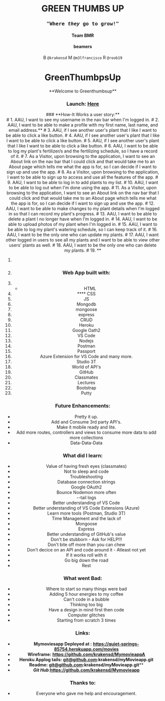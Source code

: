 <center><h1>GREEN THUMBS UP</h1>
<center><h3><samp>"Where <em>they</em> go to <strong>grow!"</strong></samp></h3>



<center><h4>Team BMR</h4>
<center><h4>beamers</h5>

B `@krakensd`
M `@m3lfrancisco`
R `@roob19`




# <center>**GreenThumbpsUp**</center>

<center>**Welcome to Greenthumbsup**</center>

### <center>Launch: [**Here**](https://greenthumbsup.herokuapp.com//)</center>

<center>### **How-It Works a user story:**</center>
# 1. AAU, I want to see my username in the nav bar when I'm logged in.
# 2. AAU, I want to be able to make a profile with my first name, last name, and email address.**
# 3.  AAU, if I see another user's plant that I like I want to be able to click a like button.
# 4.  AAU, if I see another user's plant that I like I want to be able to click a like button.
# 5. AAU, if I see another user's plant that I like I want to be able to click a like button.
# 6. AAU, I want to be able to log my plant's fertilizer/s and the fertilizing schedule, so I have a record of it.
# 7. As a Visitor, upon browsing to the application, I want to see an About link on the nav bar that I could click and that would take me to an About page which tells me what the app is for, so I can decide if I want to sign up and use the app.  
# 8. As a Visitor, upon browsing to the application, I want to be able to sign up to access and use all the features of the app.
# 9. AAU, I want to be able to log in to add plants to my list.
# 10. AAU, I want to be able to log out when I'm done using the app.
# 11. As a Visitor, upon browsing to the application, I want to see an About link on the nav bar that I could click and that would take me to an About page which tells me what the app is for, so I can decide if I want to sign up and use the app.  
# 12. AAU, I want to be able to make changes to my plant details when I'm logged in so that I can record my plant's progress.
# 13. AAU, I want to be able to delete a plant I no longer have when I'm logged in.
# 14. AAU, I want to be able to upload photos of my plant when I'm logged in.
# 15. AAU, I want to be able to log my plant's watering schedule, so I can keep track of it.
# 16. AAU, I want to be the only one who can update my plants.
# 17. AAU, I want other logged in users to see all my plants and I want to be able to view other users' plants as well.
# 18. AAU, I want to be the only one who can delete my plants.
# 19. **

1. 
2. ### **Web App built with:**
3. * HTML
4. **** CSS
5. JS
6. Mongodb
7. mongoose
8. express
9. CRUD
10. Heroku
11. Google Oath2
12. VS Code
13. Nodejs
14. Postman
15. Passport
16. Azure Extension for VS Code and many more.
17. Studio 3T
18. World of API's
19. GitHub
20. Classmates
21. Lectures
22. Bootstrap
23. Putty


### **Future Enhancements:**
* Pretty it up.
* Add and Consume 3rd party API's.
* Make it mobile ready and lite.
* Add more routes, controllers and views to consume more data to add more collections 
* Data-Data-Data 

### **What did I learn:**
* Value of having fresh eyes (classmates)
* Not to sleep and code
* Troubleshooting
* Database connection strings
* Google OAuth2
* Bounce Nodemon more often
* --tail logs
* Better understanding of VS Code
* Better understanding of VS Code Extensions (Azure)
* Learn more tools (Postman, Studio 3T)
* Time Management and the lack of
* Mongoose
* Express
* Better understanding of GitHub's value
* Don't be stubborn - Ask for HELP!!!
* Don't bite off more than you can chew
* Don't decice on an API and code around it - Atleast not yet
* If it works roll with it
* Go big down the road
* Rest

### ****What** went Bad:**
* Where to start so many things were bad
* Adding 5 hour energies to my coffee
* Can't code in a bubble
* Thinking too big
* Have a design in mind first then code
* Computer glitches
* Starting from scratch 3 times 

### **Links:**
* **Mymoviesapp Deployed at :** **https://quiet-springs-85754.herokuapp.com/movies**
* **Wireframe:** **https://github.com/krakensd/MymovieappA**
* ****Heroku Applog tails**:** **git@github.com:krakensd/myMovieapp.git**
* **Readme:** **git@github.com:krakensd/myMovieapp.git****
* ***Git Hub***:**https://github.com/krakensd/Mymovieapp**


### **Thanks to:**
* Everyone who gave me help and encouragement.

